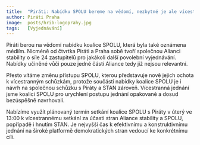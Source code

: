 ```yaml
---
title:  "Piráti: Nabídku SPOLU bereme na vědomí, nezbytné je ale vícestranné jednání"
author: Piráti Praha
image:  posts/hrib-logoprahy.jpg
tags:   [Vyjednávání]
---
```


Piráti berou na vědomí nabídku koalice SPOLU, která byla také oznámena médiím. Nicméně od čtvrtka Piráti a Praha sobě tvoří společnou Alianci stability o síle 24 zastupitelů pro jakákoli další povolební vyjednávání. Nabídky učiněné vůči pouze jedné části Aliance tedy již nejsou relevantní. 

Přesto vítáme změnu přístupu SPOLU, kterou představuje nově jejich ochota k vícestranným schůzkám, protože součástí nabídky koalice SPOLU je i návrh na společnou schůzku s Piráty a STAN zároveň. Vícestranná jednání jsme koalici SPOLU pro urychlení postupu jednání opakovaně a dosud bezúspěšně navrhovali. 

Nabízíme využít plánovaný termín setkání koalice SPOLU s Piráty v úterý ve 13:00 k vícestrannému setkání za účasti stran Aliance stability a SPOLU, popřípadě i hnutím STAN. Je nejvyšší čas k efektivnímu a konstruktivnímu jednání na široké platformě demokratických stran vedoucí ke konkrétnímu cíli.



